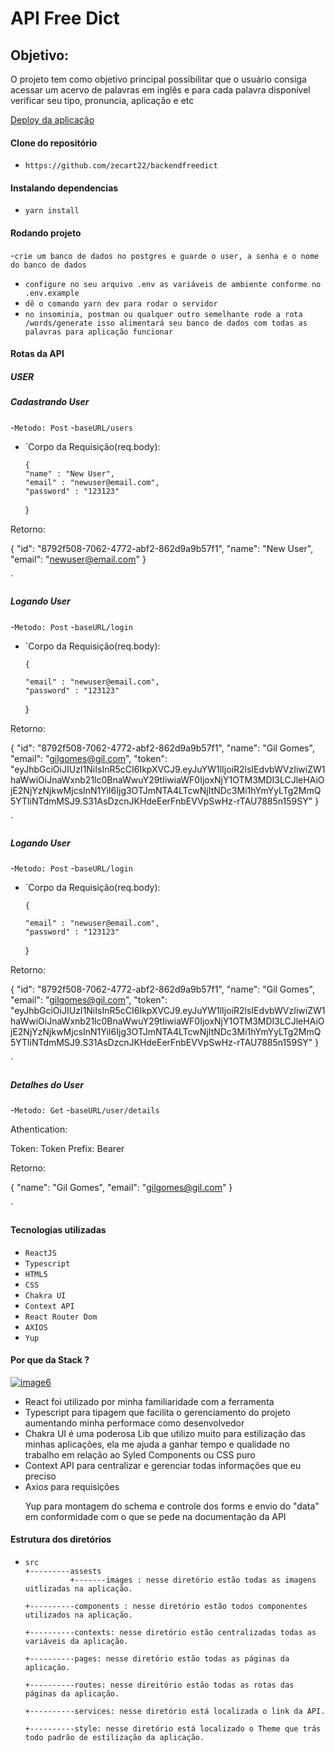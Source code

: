 <h1>API Free Dict</h1>

<h2> Objetivo:</h2>

<p>O projeto tem como objetivo principal possibilitar que o usuário consiga acessar um acervo de palavras em inglês e para cada palavra disponível verificar seu tipo, pronuncia, aplicação e etc</p>

<a href="https://free-dict.herokuapp.com/" title="deploy">Deploy da aplicação</a></br>

<h4> Clone do repositório </h4>

- `https://github.com/zecart22/backendfreedict`

<h4> Instalando dependencias</h4>

- `yarn install`

<h4> Rodando projeto</h4>

-`crie um banco de dados no postgres e guarde o user, a senha e o nome do banco de dados`

- `configure no seu arquivo .env as variáveis de ambiente conforme no .env.example`
- `dê o comando yarn dev para rodar o servidor`
- `no insominia, postman ou qualquer outro semelhante rode a rota /words/generate isso alimentará seu banco de dados com todas as palavras para aplicação funcionar`

<h4> Rotas da API</h4>

<h5> USER</h5>

<h5> Cadastrando User</h5>

-`Metodo: Post` -`baseURL/users`

- `Corpo da Requisição(req.body):

      {
      "name" : "New User",
      "email" : "newuser@email.com",
      "password" : "123123"

  }

Retorno:

{
"id": "8792f508-7062-4772-abf2-862d9a9b57f1",
"name": "New User",
"email": "newuser@email.com"
}

`

<h5> Logando User</h5>

-`Metodo: Post` -`baseURL/login`

- `Corpo da Requisição(req.body):

      {

      "email" : "newuser@email.com",
      "password" : "123123"

  }

Retorno:

{
"id": "8792f508-7062-4772-abf2-862d9a9b57f1",
"name": "Gil Gomes",
"email": "gilgomes@gil.com",
"token": "eyJhbGciOiJIUzI1NiIsInR5cCI6IkpXVCJ9.eyJuYW1lIjoiR2lsIEdvbWVzIiwiZW1haWwiOiJnaWxnb21lc0BnaWwuY29tIiwiaWF0IjoxNjY1OTM3MDI3LCJleHAiOjE2NjYzNjkwMjcsInN1YiI6Ijg3OTJmNTA4LTcwNjItNDc3Mi1hYmYyLTg2MmQ5YTliNTdmMSJ9.S31AsDzcnJKHdeEerFnbEVVpSwHz-rTAU7885n159SY"
}

`

<h5> Logando User</h5>

-`Metodo: Post` -`baseURL/login`

- `Corpo da Requisição(req.body):

      {

      "email" : "newuser@email.com",
      "password" : "123123"

  }

Retorno:

{
"id": "8792f508-7062-4772-abf2-862d9a9b57f1",
"name": "Gil Gomes",
"email": "gilgomes@gil.com",
"token": "eyJhbGciOiJIUzI1NiIsInR5cCI6IkpXVCJ9.eyJuYW1lIjoiR2lsIEdvbWVzIiwiZW1haWwiOiJnaWxnb21lc0BnaWwuY29tIiwiaWF0IjoxNjY1OTM3MDI3LCJleHAiOjE2NjYzNjkwMjcsInN1YiI6Ijg3OTJmNTA4LTcwNjItNDc3Mi1hYmYyLTg2MmQ5YTliNTdmMSJ9.S31AsDzcnJKHdeEerFnbEVVpSwHz-rTAU7885n159SY"
}

`

<h5> Detalhes do User</h5>

-`Metodo: Get` -`baseURL/user/details`

Athentication:

Token: Token
Prefix: Bearer

Retorno:

{
"name": "Gil Gomes",
"email": "gilgomes@gil.com"
}

`

<h4> Tecnologias utilizadas</h4>

- `ReactJS`
- `Typescript`
- `HTML5`
- `CSS`
- `Chakra UI`
- `Context API`
- `React Router Dom`
- `AXIOS`
- `Yup`

<h4> Por que da Stack ?</h4>

<a href="https://ibb.co/fxCMjy4"><img src="https://i.ibb.co/fxCMjy4/image6.png" alt="image6" border="0"></a>

<ul>
  <li> React foi utilizado por minha familiaridade com a ferramenta</li>
  <li>Typescript para tipagem que facilita o gerenciamento do projeto aumentando minha performace como desenvolvedor</li>
  <li>Chakra UI é uma poderosa Lib que utilizo muito para estilização das minhas aplicações, ela me ajuda a ganhar tempo e qualidade no trabalho em relação ao Syled Components ou CSS puro</li>
  <li>Context API para centralizar e gerenciar todas informações que eu preciso</li>
  <li>Axios para requisições</li>
  <p>Yup para montagem do schema e controle dos forms e envio do "data" em conformidade com o que se pede na documentação da API </p>

</ul>

<h4> Estrutura dos diretórios</h4>

-     src
      +---------assests
                +-------images : nesse diretório estão todas as imagens uitlizadas na aplicação.

      +----------components : nesse diretório estão todos componentes utilizados na aplicação.

      +----------contexts: nesse diretório estão centralizadas todas as variáveis da aplicação.

      +----------pages: nesse diretório estão todas as páginas da aplicação.

      +----------routes: nesse direitório estão todas as rotas das páginas da aplicação.

      +----------services: nesse diretório está localizada o link da API.

      +----------style: nesse diretório está localizado o Theme que trás todo padrão de estilização da aplicação.
